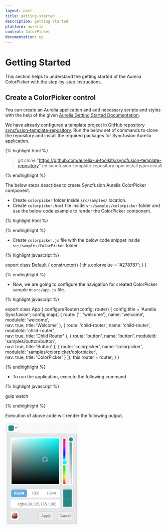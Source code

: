 ```yaml
---
layout: post
title: getting-started
description: getting started
platform: aurelia
control: ColorPicker
documentation: ug
---
```


# Getting Started

This section helps to understand the getting started of the Aurelia ColorPicker with the step-by-step instructions.

## Create a ColorPicker control

You can create an Aurelia application and add necessary scripts and styles with the help of the given [Aurelia Getting Started Documentation](https://help.syncfusion.com/aurelia/overview).

We have already configured a template project in GitHub repository [syncfusion-template-repository](https://github.com/aurelia-ui-toolkits/syncfusion-template-repository). Run the below set of commands to clone the repository and install the required packages for Syncfusion Aurelia application.

{% highlight html %}

> git clone "https://github.com/aurelia-ui-toolkits/syncfusion-template-repository"
> cd syncfusion-template-repository
> npm install
> jspm install

{% endhighlight %}

The below steps describes to create Syncfusion Aurelia ColorPicker component.

* Create `colorpicker` folder inside `src/samples/` location.
* Create `colorpicker.html` file inside `src/samples/colorpicker` folder and use the below code example to render the ColorPicker component.

{% highlight html %}

<template>
       <input id="colorpick" type="text" ej-color-picker="e-value.bind:colorvalue" />
</template>

{% endhighlight %}

* Create `colorpicker.js` file with the below code snippet inside `src/samples/ColorPicker` folder.

{% highlight javascript %}

export class Default {
    constructor() {
      this.colorvalue = '#278787';
    }
}

{% endhighlight %}

* Now, we are going to configure the navigation for created ColorPicker sample in `src/app.js` file.

{% highlight javascript %}

export class App {
 configureRouter(config, router) {
  config.title = 'Aurelia Syncfusion';
  config.map([
   { route: ['', 'welcome'], name: 'welcome', moduleId: 'welcome',                              
                nav: true, title: 'Welcome' },
   { route: 'child-router',  name: 'child-router', moduleId: 'child-router',                         
                nav: true, title: 'Child Router' },
   { route: 'button',        name: 'button', moduleId: 'samples/button/button',                
                nav: true, title: 'Button' },
   { route: 'colorpicker',        name: 'colorpicker',       moduleId: 'samples/colorpicker/colorpicker',                
                nav: true, title: 'ColorPicker' }
 ]);
 this.router = router;
 }
}

{% endhighlight %}


* To run the application, execute the following command.

{% highlight javascript %}

gulp watch

{% endhighlight %}

Execution of above code will render the following output.

![](getting-started-images/getting-started-img1.png) 
